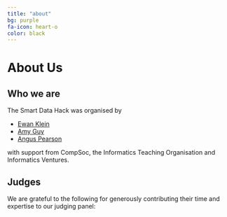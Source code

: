 ```yaml
---
title: "about"
bg: purple
fa-icon: heart-o
color: black  
---
```


# About Us

## Who we are

The Smart Data Hack was organised by

* [Ewan Klein](http://ewan-klein.github.io)
* [Amy Guy]()
* [Angus Pearson]()

with support from CompSoc, the Informatics Teaching Organisation and Informatics Ventures.

## Judges

We are grateful to the following for generously contributing their time and expertise to our judging panel:

